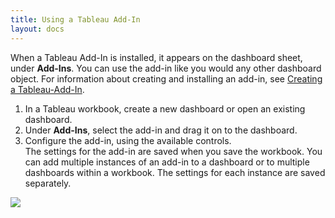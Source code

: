 ```yaml
---
title: Using a Tableau Add-In
layout: docs
---
```



When a Tableau Add-In is installed, it appears on the dashboard sheet, under **Add-Ins**. You can use the add-in like you would any other dashboard object. For information about creating and installing an add-in, see [Creating a Tableau-Add-In](https://github.com/tableau/ProjectFrelard/wiki/Developer-Docs-:--Create-and-Use-a-Tableau-AddIn-(Project-Frelard)).

1. In a Tableau workbook, create a new dashboard or open an existing dashboard.  
2. Under **Add-Ins**,  select the add-in and drag it on to the dashboard. 
3. Configure the add-in, using the available controls.   
   The settings for the add-in are saved when you save the workbook. You can add multiple instances of an add-in to a dashboard or to multiple dashboards within a workbook. The settings for each instance are saved separately. 


![]({{site.baseurl}}/assets/Frelard_addin3.gif)


